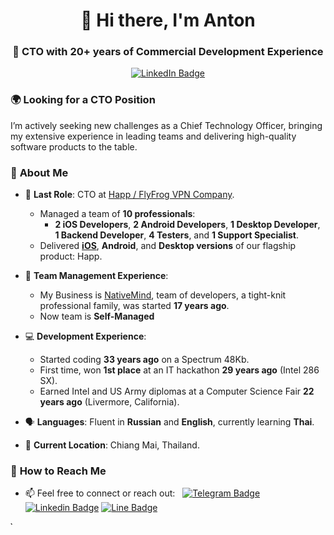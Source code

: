 <div id="header" align="center">
  <h1>👋 Hi there, I'm Anton</h1>
  <h3>🚀 CTO with 20+ years of Commercial Development Experience</h3>
  <p align="center">
  <a href="https://www.linkedin.com/in/anton-dodonov"><img src="https://img.shields.io/badge/LinkedIn-blue?style=for-the-badge&logo=linkedin&logoColor=white" alt="LinkedIn Badge"></a>
  </p>
</div>

### 🌍 **Looking for a CTO Position**
I’m actively seeking new challenges as a Chief Technology Officer, bringing my extensive experience in leading teams and delivering high-quality software products to the table.

### 🌟 **About Me**
- 📌 **Last Role**: CTO at [Happ / FlyFrog VPN Company](https://happ.su/).  
  - Managed a team of **10 professionals**:
    - **2 iOS Developers**, **2 Android Developers**, **1 Desktop Developer**, **1 Backend Developer**, **4 Testers**, and **1 Support Specialist**.
  - Delivered [**iOS**](https://apps.apple.com/vn/app/happ-proxy-utility/id6504287215), **Android**, and **Desktop versions** of our flagship product: Happ.

- 👥 **Team Management Experience**:
  -  My Business is [NativeMind](https://github.com/NativeMindNet), team of developers, a tight-knit professional family, was started **17 years ago**.
    - Now team is **Self-Managed** 
 
- 💻 **Development Experience**:  
  - Started coding **33 years ago** on a Spectrum 48Kb.  
  - First time, won **1st place** at an IT hackathon **29 years ago** (Intel 286 SX).  
  - Earned Intel and US Army diplomas at a Computer Science Fair **22 years ago** (Livermore, California).  

- 🗣️ **Languages**: Fluent in **Russian** and **English**, currently learning **Thai**.  
- 📍 **Current Location**: Chiang Mai, Thailand.

### 💬 **How to Reach Me**
- 📫 Feel free to connect or reach out: &nbsp; [![Telegram Badge](https://img.shields.io/badge/-AntonDodonov-blue?style=flat&logo=Telegram&logoColor=white)](https://t.me/anton_ananta_shakti) [![Linkedin Badge](https://img.shields.io/badge/-anton--dodonov-blue?style=flat&logo=Linkedin&logoColor=white)](https://www.linkedin.com/in/anton-dodonov) [![Line Badge](https://img.shields.io/badge/-anantashakti-00C300?style=flat&logo=LINE&logoColor=white)](https://line.me/ti/p/~anantashakti)



<img 
  src="https://mc.yandex.ru/watch/99440278" 
  alt="Yandex Metrika" 
  width="5" 
  height="5" 
  style="border:0;"
/>

